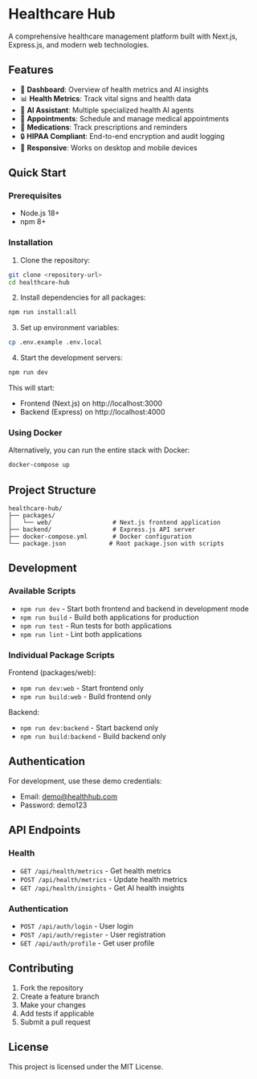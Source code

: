 # Healthcare Hub

A comprehensive healthcare management platform built with Next.js, Express.js, and modern web technologies.

## Features

- 🏥 **Dashboard**: Overview of health metrics and AI insights
- 📊 **Health Metrics**: Track vital signs and health data
- 🤖 **AI Assistant**: Multiple specialized health AI agents
- 📅 **Appointments**: Schedule and manage medical appointments
- 💊 **Medications**: Track prescriptions and reminders
- 🔒 **HIPAA Compliant**: End-to-end encryption and audit logging
- 📱 **Responsive**: Works on desktop and mobile devices

## Quick Start

### Prerequisites

- Node.js 18+ 
- npm 8+

### Installation

1. Clone the repository:
```bash
git clone <repository-url>
cd healthcare-hub
```

2. Install dependencies for all packages:
```bash
npm run install:all
```

3. Set up environment variables:
```bash
cp .env.example .env.local
```

4. Start the development servers:
```bash
npm run dev
```

This will start:
- Frontend (Next.js) on http://localhost:3000
- Backend (Express) on http://localhost:4000

### Using Docker

Alternatively, you can run the entire stack with Docker:

```bash
docker-compose up
```

## Project Structure

```
healthcare-hub/
├── packages/
│   └── web/                 # Next.js frontend application
├── backend/                 # Express.js API server
├── docker-compose.yml       # Docker configuration
└── package.json            # Root package.json with scripts
```

## Development

### Available Scripts

- `npm run dev` - Start both frontend and backend in development mode
- `npm run build` - Build both applications for production
- `npm run test` - Run tests for both applications
- `npm run lint` - Lint both applications

### Individual Package Scripts

Frontend (packages/web):
- `npm run dev:web` - Start frontend only
- `npm run build:web` - Build frontend only

Backend:
- `npm run dev:backend` - Start backend only
- `npm run build:backend` - Build backend only

## Authentication

For development, use these demo credentials:
- Email: demo@healthhub.com
- Password: demo123

## API Endpoints

### Health
- `GET /api/health/metrics` - Get health metrics
- `POST /api/health/metrics` - Update health metrics
- `GET /api/health/insights` - Get AI health insights

### Authentication
- `POST /api/auth/login` - User login
- `POST /api/auth/register` - User registration
- `GET /api/auth/profile` - Get user profile

## Contributing

1. Fork the repository
2. Create a feature branch
3. Make your changes
4. Add tests if applicable
5. Submit a pull request

## License

This project is licensed under the MIT License.
